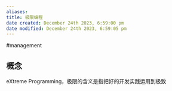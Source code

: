 ```yaml
---
aliases: 
title: 极限编程
date created: December 24th 2023, 6:59:00 pm
date modified: December 24th 2023, 6:59:05 pm
---
```

#management 

## 概念
eXtreme Programming，极限的含义是指把好的开发实践运用到极致